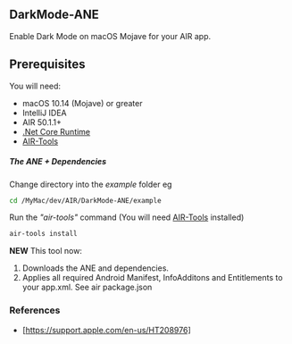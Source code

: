 ## DarkMode-ANE

Enable Dark Mode on macOS Mojave for your AIR app.

## Prerequisites

You will need:

- macOS 10.14 (Mojave) or greater
- IntelliJ IDEA
- AIR 50.1.1+
- [.Net Core Runtime](https://dotnet.microsoft.com/download/dotnet-core/3.1)
- [AIR-Tools](https://github.com/tuarua/AIR-Tools/)

##### The ANE + Dependencies
 
Change directory into the _example_ folder eg

```bash
cd /MyMac/dev/AIR/DarkMode-ANE/example
```

Run the _"air-tools"_ command (You will need [AIR-Tools](https://github.com/tuarua/AIR-Tools/) installed)

```bash
air-tools install
```


**NEW** This tool now: 

1. Downloads the ANE and dependencies.
1. Applies all required Android Manifest, InfoAdditons and Entitlements to your app.xml. See air package.json

### References
* [https://support.apple.com/en-us/HT208976]
